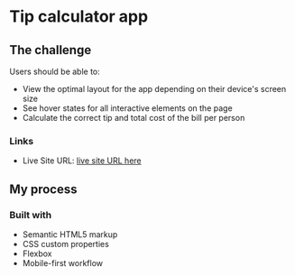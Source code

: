 # Tip calculator app

## The challenge

Users should be able to:

- View the optimal layout for the app depending on their device's screen size
- See hover states for all interactive elements on the page
- Calculate the correct tip and total cost of the bill per person

### Links

- Live Site URL: [live site URL here](https://mkostrikov.github.io/tip-calculator-app/)

## My process

### Built with

- Semantic HTML5 markup
- CSS custom properties
- Flexbox
- Mobile-first workflow